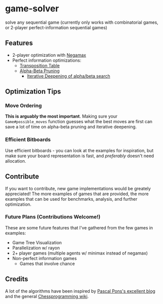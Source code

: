 # game-solver

solve any sequential game (currently only works with combinatorial games, or 2-player perfect-information sequential games)
## Features

- 2-player optimization with [Negamax](https://en.wikipedia.org/wiki/Negamax)
- Perfect information optimizations:
  - [Transposition Table](https://en.wikipedia.org/wiki/Transposition_table)
  - [Alpha-Beta Pruning](https://en.wikipedia.org/wiki/Alpha%E2%80%93beta_pruning)
    - [Iterative Deepening of alpha/beta search](https://en.wikipedia.org/wiki/Iterative_deepening_depth-first_search)

## Optimization Tips

### Move Ordering

**This is arguably the most important**.
Making sure your `Game#possible_moves` function guesses what the best moves are first
can save a lot of time on alpha-beta pruning and iterative deepening.

### Efficient Bitboards

Use efficient bitboards - you can look at the examples for inspiration, but make sure your board representation is fast, and *preferably* doesn't need allocation.

## Contribute

If you want to contribute, new game implementations would be greately appreciated!
The more examples of games that are provided, the more examples that can be used
for benchmarks, analysis, and further optimization.

### Future Plans (Contributions Welcome!)

These are some future features that I've gathered from the few games in examples:

- Game Tree Visualization
- Parallelization w/ rayon
- 2+ player games (multiple agents w/ minimax instead of negamax)
- Non-perfect information games
  - Games that involve chance

## Credits

A lot of the algorithms have been inspired by [Pascal Pons's excellent blog](http://blog.gamesolver.org/solving-connect-four/)
and the general [Chessprogramming wiki](https://www.chessprogramming.org/Main_Page).
